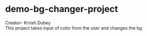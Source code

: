 # demo-bg-changer-project
Creator- Krrish Dubey
<br>
This project takes input of color from the user and changes the bg
